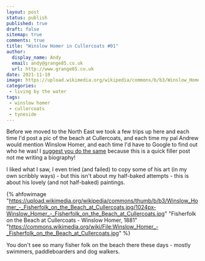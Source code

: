 ```yaml
---
layout: post
status: publish
published: true 
draft: false
sitemap: true
comments: true
title: "Winslow Homer in Cullercoats #01"
author:
  display_name: Andy
  email: andy@grange85.co.uk
  url: http://www.grange85.co.uk
date: 2021-11-10
image: https://upload.wikimedia.org/wikipedia/commons/b/b3/Winslow_Homer_-_Fisherfolk_on_the_Beach_at_Cullercoats.jpg
categories:
 - living by the water
tags:
 - winslow homer
 - cullercoats
 - tyneside
---
```

Before we moved to the North East we took a few trips up here and each time I'd post a pic of the beach at Cullercoats, and each time my pal Andrew would mention Winslow Homer, and each time I'd have to Google to find out who he was! I [suggest you do the same](https://en.wikipedia.org/wiki/Winslow_Homer) because this is a quick filler post not me writing a biography!

I liked what I saw, I even tried (and failed) to copy some of his art (in my own scribbly ways) - but this isn't about my half-baked attempts - this is about his lovely (and not half-baked) paintings.

{% ahfowimage "https://upload.wikimedia.org/wikipedia/commons/thumb/b/b3/Winslow_Homer_-_Fisherfolk_on_the_Beach_at_Cullercoats.jpg/1024px-Winslow_Homer_-_Fisherfolk_on_the_Beach_at_Cullercoats.jpg" "Fisherfolk on the Beach at Cullercoats - Winslow Homer, 1881" "https://commons.wikimedia.org/wiki/File:Winslow_Homer_-_Fisherfolk_on_the_Beach_at_Cullercoats.jpg" %}

You don't see so many fisher folk on the beach there these days - mostly swimmers, paddleboarders and dog walkers.
